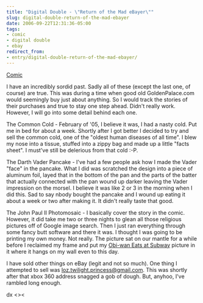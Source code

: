 ```yaml
---
title: "Digital Double - \"Return of the Mad eBayer\""
slug: digital-double-return-of-the-mad-ebayer
date: 2006-09-22T12:31:36-05:00
tags:
- comic
- digital double
- ebay
redirect_from:
- entry/digital-double-return-of-the-mad-ebayer/
---
```

[Comic](http://digitaldouble.smackjeeves.com/comics/63958/)

I have an incredibly sordid past. Sadly all of these (except the last one, of course) are true. This was during a time when good old GoldenPalace.com would seemingly buy just about anything. So I would track the stories of their purchases and true to stay one step ahead. Didn't really work. However, I will go into some detail behind each one.

The Common Cold - February of '05, I believe it was, I had a nasty cold. Put me in bed for about a week. Shortly after I got better I decided to try and sell the common cold, one of the "oldest human diseases of all time". I blew my nose into a tissue, stuffed into a zippy bag and made up a little "facts sheet". I must've still be delerious from that cold :-P.

The Darth Vader Pancake - I've had a few people ask how I made the Vader "face" in the pancake. What I did was scratched the design into a piece of aluminum foil, layed that in the bottom of the pan and the parts of the batter that actually connected with the pan wound up darker leaving the Vader impression on the morsel. I believe it was like 2 or 3 in the morning when I did this. Sad to say nbody bought the pancake and I wound up eating it about a week or two after making it. It didn't really taste that good.

The John Paul II Photomosaic - I basically cover the story in the comic. However, it did take me two or three nights to glean all those religious pictures off of Google image search. Then I just ran everything through some fancy butt software and there it was. I thought I was going to be printing my own money. Not really. The picture sat on our mantle for a while before I reclaimed my frame and put my [Obi-wan Eats at Subway](http://www.dxprog.com/pics/obi_subway.png) picture in it where it hangs on my wall even to this day.

I have sold other things on eBay (legit and not so much). One thing I attempted to sell was loz.twilight.princess@gmail.com. This was shortly after that xbox 360 address snagged a gob of dough. But, anyhoo, I've rambled long enough.

dx <><
